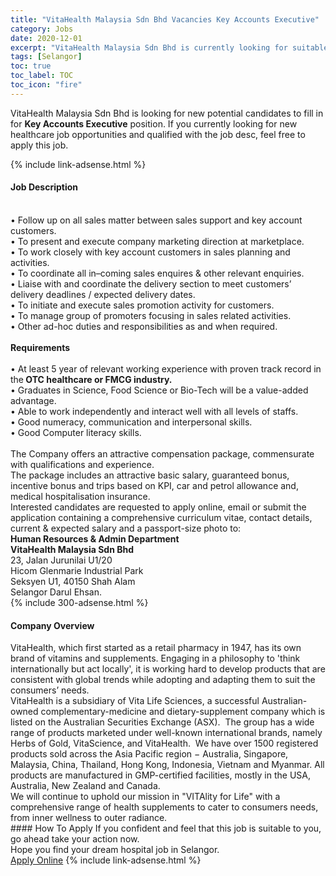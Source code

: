 ```yaml
---
title: "VitaHealth Malaysia Sdn Bhd Vacancies Key Accounts Executive" 
category: Jobs 
date: 2020-12-01 
excerpt: "VitaHealth Malaysia Sdn Bhd is currently looking for suitable person to fill in the Key Accounts Executive which positioned at Selangor" 
tags: [Selangor] 
toc: true 
toc_label: TOC 
toc_icon: "fire" 
--- 
```


<p>VitaHealth Malaysia Sdn Bhd is looking for new potential candidates to fill in for <b>Key Accounts Executive</b> position. If you currently looking for new healthcare job opportunities and qualified with the job desc, feel free to apply this job.
</p>{% include link-adsense.html %} 
<div><div><div><h4>Job Description</h4></div></div><div><div><span><div><div><div><br>&#8226; Follow up on all sales matter between sales support and key account customers.<br>&#8226; To present and execute company marketing direction at marketplace.<br>&#8226; To work closely with key account customers in sales planning and activities.<br>&#8226; To coordinate all in&#8211;coming sales enquires &amp; other relevant enquiries.<br>&#8226; Liaise with and coordinate the delivery section to meet customers&#8217; delivery deadlines / expected delivery dates.<br>&#8226; To initiate and execute sales promotion activity for customers.<br>&#8226; To manage group of promoters focusing in sales related activities.<br>&#8226; Other ad-hoc duties and responsibilities as and when required.</div><div><br><strong>Requirements</strong></div><div><br>&#8226; At least 5 year of relevant working experience with proven track record in the<strong> OTC healthcare or FMCG industry.</strong><br>&#8226; Graduates in Science, Food Science or Bio-Tech will be a value-added advantage.<br>&#8226; Able to work independently and interact well with all levels of staffs.<br>&#8226; Good numeracy, communication and interpersonal skills.<br>&#8226; Good Computer literacy skills.</div><div><br>The Company offers an attractive compensation package, commensurate with qualifications and experience.</div><div>The package includes an attractive basic salary, guaranteed bonus, incentive bonus and trips based on KPI, car and petrol allowance and, medical hospitalisation insurance.</div><div>Interested candidates are requested to apply online, email or submit the application containing a comprehensive curriculum vitae, contact details, current &amp; expected salary and a passport-size photo to:</div><strong>Human Resources &amp; Admin Department</strong><div><strong>VitaHealth Malaysia Sdn Bhd</strong><br>23, Jalan Jurunilai U1/20<br>Hicom Glenmarie Industrial Park<br>Seksyen U1, 40150 Shah Alam<br>Selangor Darul Ehsan.</div></div></div></span></div></div></div> 
{% include 300-adsense.html %} 
<div><div><div><h4>Company Overview</h4></div></div><div><div><span><div><div>
<div>
		VitaHealth, which first started as a retail pharmacy in 1947, has its own brand of vitamins and supplements. Engaging in a philosophy to 'think internationally but act locally', it is working hard to develop products that are consistent with global trends while adopting and adapting them to suit the consumers&#8217; needs.</div>
<div>
		VitaHealth is a subsidiary of Vita Life Sciences, a successful Australian-owned complementary-medicine and dietary-supplement company which is listed on the Australian Securities Exchange (ASX).&#160; The group has a wide range of products marketed under well-known international brands, namely Herbs of Gold, VitaScience, and VitaHealth.&#160; We have over 1500 registered products sold across the Asia Pacific region &#8722; Australia, Singapore, Malaysia, China, Thailand, Hong Kong, Indonesia, Vietnam and Myanmar. All products are manufactured in GMP-certified facilities, mostly in the USA, Australia, New Zealand and Canada.</div>
<div>
		We will continue to uphold our mission in "VITAlity for Life" with a comprehensive range of health supplements to cater to consumers needs, from inner wellness to outer radiance.</div>
</div></div></span></div></div></div> 
#### How To Apply 
If you confident and feel that this job is suitable to you, go ahead take your action now. <br/> 
Hope you find your dream hospital job in Selangor. <br/> 
<a href="https://www.jobstreet.com.my/en/job/key-accounts-executive-4433153?jobId=jobstreet-my-job-4433153&sectionRank=5&token=0~b99802c8-d14a-4444-adc8-75c4e2b51862&fr=SRP%20View%20In%20New%20Ta" class="btn btn--warning" target="_blank" rel="nofollow noopenner">Apply Online</a> 
{% include link-adsense.html %} 